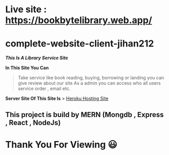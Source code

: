 # Live site : https://bookbytelibrary.web.app/ 
# complete-website-client-jihan212

***This Is A Library Service Site***

**In This Site You Can**
> Take service like book reading, buying, borrowing or landing
> you can give review about our site 
> As a admin you can access who all users service order , email etc.

**Server Site Of This Site Is** > [Heroku Hosting Site](https://ancient-cliffs-45282.herokuapp.com/)
## This project is build by MERN (Mongdb , Express , React , NodeJs)

# Thank You For Viewing :smiley: